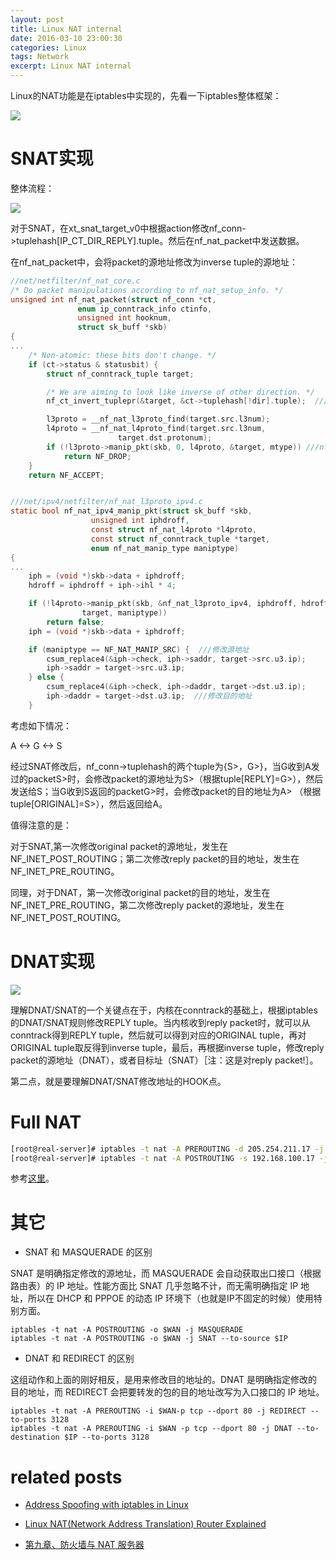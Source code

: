 ```yaml
---
layout: post
title: Linux NAT internal
date: 2016-03-10 23:00:30
categories: Linux
tags: Network 
excerpt: Linux NAT internal
---
```


Linux的NAT功能是在iptables中实现的，先看一下iptables整体框架：

![](/assets/netfilter/2016-03-10-linux-nat-internal-01.gif)

# SNAT实现

整体流程：

![](/assets/netfilter/2016-03-10-linux-nat-internal-02.jpg)

对于SNAT，在xt_snat_target_v0中根据action修改nf_conn->tuplehash[IP_CT_DIR_REPLY].tuple。然后在nf_nat_packet中发送数据。

在nf_nat_packet中，会将packet的源地址修改为inverse tuple的源地址：

```c
//net/netfilter/nf_nat_core.c
/* Do packet manipulations according to nf_nat_setup_info. */
unsigned int nf_nat_packet(struct nf_conn *ct,
			   enum ip_conntrack_info ctinfo,
			   unsigned int hooknum,
			   struct sk_buff *skb)
{
...
	/* Non-atomic: these bits don't change. */
	if (ct->status & statusbit) {
		struct nf_conntrack_tuple target;

		/* We are aiming to look like inverse of other direction. */
		nf_ct_invert_tuplepr(&target, &ct->tuplehash[!dir].tuple);  ///使用inverse tuple，并且对于SNAT使用其src address，对于DNAT使用其dst addr

		l3proto = __nf_nat_l3proto_find(target.src.l3num);
		l4proto = __nf_nat_l4proto_find(target.src.l3num,
						target.dst.protonum);
		if (!l3proto->manip_pkt(skb, 0, l4proto, &target, mtype)) ///nf_nat_ipv4_manip_pkt
			return NF_DROP;
	}
	return NF_ACCEPT;


///net/ipv4/netfilter/nf_nat_l3proto_ipv4.c
static bool nf_nat_ipv4_manip_pkt(struct sk_buff *skb,
				  unsigned int iphdroff,
				  const struct nf_nat_l4proto *l4proto,
				  const struct nf_conntrack_tuple *target,
				  enum nf_nat_manip_type maniptype)
{
...
	iph = (void *)skb->data + iphdroff;
	hdroff = iphdroff + iph->ihl * 4;

	if (!l4proto->manip_pkt(skb, &nf_nat_l3proto_ipv4, iphdroff, hdroff,
				target, maniptype))
		return false;
	iph = (void *)skb->data + iphdroff;

	if (maniptype == NF_NAT_MANIP_SRC) {  ///修改源地址
		csum_replace4(&iph->check, iph->saddr, target->src.u3.ip);
		iph->saddr = target->src.u3.ip;
	} else {
		csum_replace4(&iph->check, iph->daddr, target->dst.u3.ip);
		iph->daddr = target->dst.u3.ip;  ///修改目的地址
	}
```

考虑如下情况：

A <-> G <-> S

经过SNAT修改后，nf_conn->tuplehash的两个tuple为{<A->S>，<S->G>}，当G收到A发过的packet<A->S>时，会修改packet的源地址为<G->S>（根据tuple[REPLY]=<S->G>），然后发送给S；当G收到S返回的packet<S->G>时，会修改packet的目的地址为<S->A> （根据tuple[ORIGINAL]=<A->S>），然后返回给A。

值得注意的是：

对于SNAT,第一次修改original packet的源地址，发生在NF_INET_POST_ROUTING；第二次修改reply packet的目的地址，发生在NF_INET_PRE_ROUTING。

同理，对于DNAT，第一次修改original packet的目的地址，发生在NF_INET_PRE_ROUTING，第二次修改reply packet的源地址，发生在NF_INET_POST_ROUTING。

# DNAT实现
 
![](/assets/netfilter/2016-03-10-linux-nat-internal-03.jpg)

理解DNAT/SNAT的一个关键点在于，内核在conntrack的基础上，根据iptables的DNAT/SNAT规则修改REPLY tuple。当内核收到reply packet时，就可以从conntrack得到REPLY tuple，然后就可以得到对应的ORIGINAL tuple，再对ORIGINAL tuple取反得到inverse tuple，最后，再根据inverse tuple，修改reply packet的源地址（DNAT），或者目标址（SNAT）［注：这是对reply packet!］。

第二点，就是要理解DNAT/SNAT修改地址的HOOK点。

# Full NAT

```sh
[root@real-server]# iptables -t nat -A PREROUTING -d 205.254.211.17 -j DNAT --to-destination 192.168.100.17
[root@real-server]# iptables -t nat -A POSTROUTING -s 192.168.100.17 -j SNAT --to-destination 205.254.211.17
```

参考[这里](http://linux-ip.net/html/nat-dnat.html)。


# 其它

* SNAT 和 MASQUERADE 的区别

SNAT 是明确指定修改的源地址，而 MASQUERADE 会自动获取出口接口（根据路由表）的 IP 地址。性能方面比 SNAT 几乎忽略不计，而无需明确指定 IP 地址，所以在 DHCP 和 PPPOE 的动态 IP 环境下（也就是IP不固定的时候）使用特别方面。

```
iptables -t nat -A POSTROUTING -o $WAN -j MASQUERADE
iptables -t nat -A POSTROUTING -o $WAN -j SNAT --to-source $IP
```

* DNAT 和 REDIRECT 的区别

这组动作和上面的刚好相反，是用来修改目的地址的。DNAT 是明确指定修改的目的地址，而 REDIRECT 会把要转发的包的目的地址改写为入口接口的 IP 地址。

```
iptables -t nat -A PREROUTING -i $WAN-p tcp --dport 80 -j REDIRECT --to-ports 3128
iptables -t nat -A PREROUTING -i $WAN -p tcp --dport 80 -j DNAT --to-destination $IP --to-ports 3128
```

# related posts

* [Address Spoofing with iptables in Linux](https://sandilands.info/sgordon/address-spoofing-with-iptables-in-linux)

* [Linux NAT(Network Address Translation) Router Explained](http://www.slashroot.in/linux-nat-network-address-translation-router-explained)

* [第九章、防火墙与 NAT 服务器](http://vbird.dic.ksu.edu.tw/linux_server/0250simple_firewall.php)
